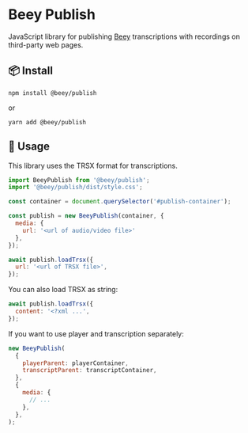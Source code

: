 # Beey Publish

JavaScript library for publishing [Beey](https://www.beey.io/en/) transcriptions with recordings on third-party web pages.

## 📦 Install

```
npm install @beey/publish
```

or 

```
yarn add @beey/publish
```

## 🔨 Usage

This library uses the TRSX format for transcriptions.

```js
import BeeyPublish from '@beey/publish';
import '@beey/publish/dist/style.css';

const container = document.querySelector('#publish-container');

const publish = new BeeyPublish(container, {
  media: {
    url: '<url of audio/video file>'
  },
});

await publish.loadTrsx({
  url: '<url of TRSX file>',
});
```

You can also load TRSX as string:

```js
await publish.loadTrsx({
  content: '<?xml ...',
});
```

If you want to use player and transcription separately:

```js
new BeeyPublish(
  {
    playerParent: playerContainer,
    transcriptParent: transcriptContainer,
  }, 
  {
    media: {
      // ...
    },
  },
);
```
